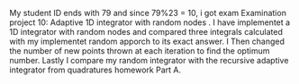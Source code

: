 My student ID ends with 79 and since 79%23 = 10, i got exam Examination project 10:  Adaptive 1D integrator with random nodes .
I have implementet a 1D integrator with random nodes and compared three integrals calculated with my implementet random apporch to its exact answer.
I Then changed the number of new points thrown at each iteration to find the optimum number.
Lastly I compare my random integrator with the recursive adaptive integrator from quadratures homework Part A.